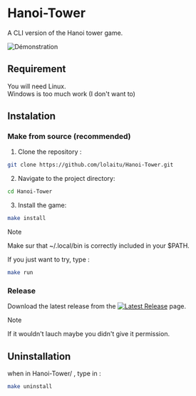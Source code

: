 # Hanoi-Tower
A CLI version of the Hanoi tower game.

![Démonstration](https://github.com/lolaitu/Hanoi-Tower/releases/download/untagged-eef9d813cfec9b74169a/demo.gif)

## Requirement
You will need Linux.  
Windows is too much work (I don't want to)
  
## Instalation

### Make from source (recommended)
1. Clone the repository :
```bash
git clone https://github.com/lolaitu/Hanoi-Tower.git
```
2. Navigate to the project directory:
```bash
cd Hanoi-Tower
```
3. Install the game:
```bash
make install
```
  
> [!NOTE]
> Make sur that ~/.local/bin is correctly included in your $PATH.
  
If you just want to try, type :

```bash
make run
```
  
### Release
Download the latest release from the [![Latest Release](https://img.shields.io/github/v/release/lolaitu/Hanoi-Tower)](https://github.com/lolaitu/Hanoi-Tower/releases) page.  
> [!NOTE]
> If it wouldn't lauch maybe you didn't give it permission.
  
## Uninstallation

when in Hanoi-Tower/ , type in :
```bash
make uninstall
```

